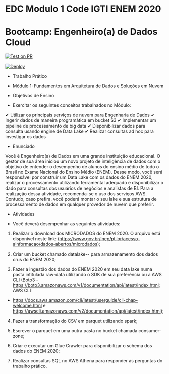 # EDC Modulo 1 Code IGTI ENEM 2020

# Bootcamp: Engenheiro(a) de Dados Cloud

[![Test on PR](https://github.com/adrianofonseca1000/edc-mod1-iac-code-enem2020-aws/actions/workflows/teste.yaml/badge.svg)](https://github.com/adrianofonseca1000/edc-mod1-iac-code-enem2020-aws/actions/workflows/teste.yaml)

[![Deploy](https://github.com/adrianofonseca1000/edc-mod1-iac-code-enem2020-aws/actions/workflows/deploy.yaml/badge.svg)](https://github.com/adrianofonseca1000/edc-mod1-iac-code-enem2020-aws/actions/workflows/deploy.yaml)

- Trabalho Prático

- Módulo 1: Fundamentos em Arquitetura de Dados e Soluções em Nuvem

- Objetivos de Ensino

- Exercitar os seguintes conceitos trabalhados no Módulo:

✔ Utilizar os principais serviços de nuvem para Engenharia de Dados
✔ Ingerir dados de maneira programática em bucket S3
✔ Implementar um pipeline de processamento de big data
✔ Disponibilizar dados para consulta usando engine de Data Lake
✔ Realizar consultas ad hoc para investigar os dados

- Enunciado

Você é Engenheiro(a) de Dados em uma grande instituição educacional. O gestor de sua
área iniciou um novo projeto de inteligência de dados com o objetivo de entender o
desempenho de alunos do ensino médio de todo o Brasil no Exame Nacional do Ensino
Médio (ENEM). Desse modo, você será responsável por construir um Data Lake com os
dados do ENEM 2020, realizar o processamento utilizando ferramental adequado e
disponibilizar o dado para consultas dos usuários de negócios e analistas de BI.
Para a realização dessa atividade, recomenda-se o uso dos serviços AWS. Contudo, caso
prefira, você poderá montar o seu lake e sua estrutura de processamento de dados em
qualquer provedor de nuvem que preferir.

- Atividades

- Você deverá desempenhar as seguintes atividades:

1. Realizar o download dos MICRODADOS do ENEM 2020. O arquivo está
disponível neste link: (https://www.gov.br/inep/pt-br/acesso-ainformacao/dados-abertos/microdados);

2. Criar um bucket chamado datalake-<seunome>-<numerodaconta> para
armazenamento dos dados crus do ENEM 2020;

3. Fazer a ingestão dos dados do ENEM 2020 em seu data lake numa pasta intitulada
raw-data utilizando o SDK de sua preferência ou a AWS CLI (Boto3 -
https://boto3.amazonaws.com/v1/documentation/api/latest/index.html; AWS CLI
- https://docs.aws.amazon.com/cli/latest/userguide/cli-chap-welcome.html e
https://awscli.amazonaws.com/v2/documentation/api/latest/index.html);

4. Fazer a transformação do CSV em parquet utilizando spark;

5. Escrever o parquet em uma outra pasta no bucket chamada consumer-zone;
6. Criar e executar um Glue Crawler para disponibilizar o schema dos dados do
ENEM 2020;

7. Realizar consultas SQL no AWS Athena para responder às perguntas do trabalho
prático.
